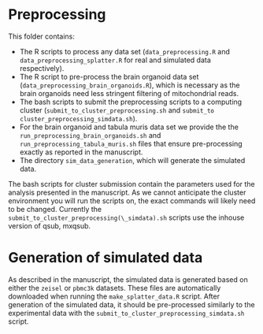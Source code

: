 
# Preprocessing

This folder contains:

- The R scripts to process any data set (`data_preprocessing.R` and `data_preprocessing_splatter.R` for real and simulated data respectively).
- The R script to pre-process the brain organoid data set (`data_preprocessing_brain_organoids.R`), which is necessary as the brain organoids need less stringent filtering of mitochondrial reads.
- The bash scripts to submit the preprocessing scripts to a computing cluster (`submit_to_cluster_preprocessing.sh` and `submit_to cluster_preprocessing_simdata.sh`).
- For the brain organoid and tabula muris data set we provide the the `run_preprocessing_brain_organoids.sh` and `run_preprocessing_tabula_muris.sh` files that ensure pre-processing exactly as reported in the manuscript.
- The directory `sim_data_generation`, which will generate the simulated data.

The bash scripts for cluster submission contain the parameters used for the analysis presented in the manuscript.
As we cannot anticipate the cluster environment you will run the scripts on, the exact commands will likely need to be changed. 
Currently the `submit_to_cluster_preprocessing(\_simdata).sh` scripts use the inhouse version of qsub, mxqsub.

# Generation of simulated data

As described in the manuscript, the simulated data is generated based on either the `zeisel` or `pbmc3k` datasets. These files are automatically downloaded when running the `make_splatter_data.R` script.
After generation of the simulated data, it should be pre-processed similarly to the experimental data with the `submit_to_cluster_preprocessing_simdata.sh` script.
